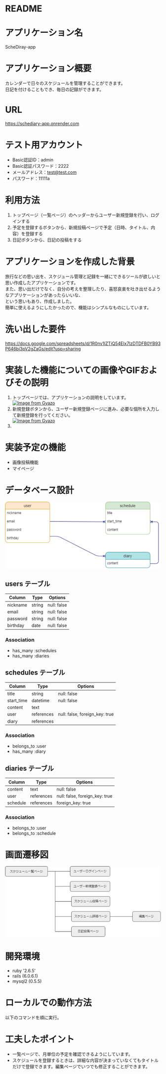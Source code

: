 # README

# アプリケーション名
  ScheDiray-app

# アプリケーション概要
  カレンダーで日々のスケジュールを管理することができます。  
  日記を付けることもでき、毎日の記録ができます。

# URL
  https://schediary-app.onrender.com

# テスト用アカウント
- Basic認証ID：admin  
- Basic認証パスワード：2222  
- メールアドレス：test@test.com  
- パスワード：11111a  

# 利用方法
  1. トップページ（一覧ページ）のヘッダーからユーザー新規登録を行い、ログインする
  2. 予定を登録するボタンから、新規投稿ページで予定（日時、タイトル、内容）を登録する
  3. 日記ボタンから、日記の投稿をする

# アプリケーションを作成した背景
  旅行などの思い出を、スケジュール管理と記録を一緒にできるツールが欲しいと思い作成したアプリケーションです。  
  また、思い出だけでなく、自分の考えを整理したり、喜怒哀楽を吐き出せるようなアプリケーションがあったらいいな、  
  という思いもあり、作成しました。  
  簡単に使えるようにしたかったので、機能はシンプルなものにしています。  

# 洗い出した要件
  https://docs.google.com/spreadsheets/d/1R0nv1IZTiQ54EIx7lzDTDFB0YB93P646bj3pV2gZaGs/edit?usp=sharing

# 実装した機能についての画像やGIFおよびその説明
  1. トップページでは、アプリケーションの説明をしています。  
  [![Image from Gyazo](https://i.gyazo.com/f30ed525256763e3f3d6f9b1ef1f6e33.png)](https://gyazo.com/f30ed525256763e3f3d6f9b1ef1f6e33)
  2. 新規登録ボタンから、ユーザー新規登録ページに進み、必要な個所を入力して新規登録を行ってください。  
  [![Image from Gyazo](https://i.gyazo.com/a53c910eb03529c048c6f38046183b61.png)](https://gyazo.com/a53c910eb03529c048c6f38046183b61)
  3.

# 実装予定の機能
- 画像投稿機能  
- マイページ


# データベース設計
  ![](schediary.dio.png)

## users テーブル

| Column   | Type    | Options     |
| -------- | ------- | ----------- |
| nickname | string  | null: false |
| email    | string  | null: false |
| password | string  | null: false |
| birthday | date    | null: false |

### Association
- has_many :schedules
- has_many :diaries

## schedules テーブル
| Column     | Type       | Options                        |
| ---------- | ---------- | ------------------------------ |
| title      | string     | null: false                    |
| start_time | datetime   | null: false                    |
| content    | text       |                                |
| user       | references | null: false, foreign_key: true |
| diary      | references |                                |

### Association
- belongs_to :user
- has_many :diary


## diaries テーブル
| Column   | Type       | Options                        |
| -------- | ---------- | ------------------------------ |
| content  | text       | null: false                    |
| user     | references | null: false, foreign_key: true |
| schedule | references | foreign_key: true              |

### Association
- belongs_to :user
- belongs_to :schedule

# 画面遷移図
  ![](schediary-page.dio.png)

# 開発環境
- ruby '2.6.5'
- rails (6.0.6.1)
- mysql2 (0.5.5)


# ローカルでの動作方法
以下のコマンドを順に実行。


# 工夫したポイント
- 一覧ページで、月単位の予定を確認できるようにしています。  
- スケジュールを登録するときは、詳細な内容が決まっていなくてもタイトルだけで登録できます。編集ページでいつでも修正することができます。  



